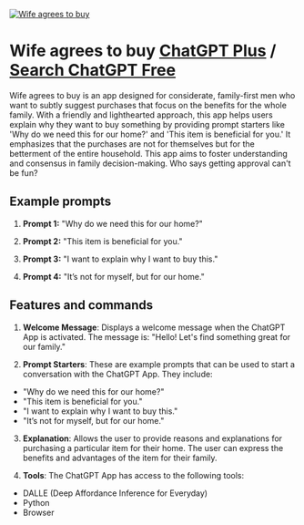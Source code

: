 
[![Wife agrees to buy](https://files.oaiusercontent.com/file-UtLaWSywG8FSdpm5AS1BiCe3?se=2123-10-17T15%3A56%3A10Z&sp=r&sv=2021-08-06&sr=b&rscc=max-age%3D31536000%2C%20immutable&rscd=attachment%3B%20filename%3D9bc339be-4dcc-47c7-90a3-6d23503cafc9.png&sig=ipKfp%2BUeHO6muiv6NOdu7UU8wy4GShGF6Z/q3dylN%2BA%3D)](https://chat.openai.com/g/g-Dnd0vR4r4-wife-agrees-to-buy)

# Wife agrees to buy [ChatGPT Plus](https://chat.openai.com/g/g-Dnd0vR4r4-wife-agrees-to-buy) / [Search ChatGPT Free](https://gptcall.net/index.html#/?search=Wife%20agrees%20to%20buy)

Wife agrees to buy is an app designed for considerate, family-first men who want to subtly suggest purchases that focus on the benefits for the whole family. With a friendly and lighthearted approach, this app helps users explain why they want to buy something by providing prompt starters like 'Why do we need this for our home?' and 'This item is beneficial for you.' It emphasizes that the purchases are not for themselves but for the betterment of the entire household. This app aims to foster understanding and consensus in family decision-making. Who says getting approval can't be fun?

## Example prompts

1. **Prompt 1:** "Why do we need this for our home?"

2. **Prompt 2:** "This item is beneficial for you."

3. **Prompt 3:** "I want to explain why I want to buy this."

4. **Prompt 4:** "It’s not for myself, but for our home."


## Features and commands

1. **Welcome Message**: Displays a welcome message when the ChatGPT App is activated. The message is: "Hello! Let's find something great for our family."

2. **Prompt Starters**: These are example prompts that can be used to start a conversation with the ChatGPT App. They include:

- "Why do we need this for our home?"
- "This item is beneficial for you."
- "I want to explain why I want to buy this."
- "It’s not for myself, but for our home."

3. **Explanation**: Allows the user to provide reasons and explanations for purchasing a particular item for their home. The user can express the benefits and advantages of the item for their family.

4. **Tools**: The ChatGPT App has access to the following tools:

- DALLE (Deep Affordance Inference for Everyday)
- Python
- Browser


